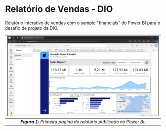 # Relatório de Vendas - DIO
Relatório interativo de vendas com o sample "financials" do Power BI para o desafio de projeto da DIO.

|![Print do relatório submetido ao Power BI Service](https://github.com/SSB-11/dio-lab-powerbi-relatorio-vendas/blob/main/Printscreen%20Power%20BI%20Service.png)
|:--:| 
***Figura 1:** Primeira página do relatório publicado no Power BI.*|

